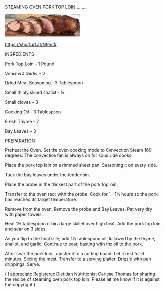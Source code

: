 STEAMING OVEN PORK TOP LOIN.........


![STEAMING OVEN PORK TOP LOIN](https://github.com/ywangnccu/ywang/blob/main/images/STEAM-OVEN-PORK-TOP-LOIN.jpg)

https://shorturl.at/N9hcN

INGREDIENTS

Pork Top Loin – 1 Pound

Smashed Garlic – 3

Dried Meat Seasoning – 3 Tablespoon

Small thinly sliced shallot - ½

Small cloves – 3

Cooking Oil - 3 Tablespoon

Fresh Thyme - 7

Bay Leaves – 3 


PREPARATION

Preheat the Oven. Set the oven cooking mode to Convection Steam 160 degrees. The convection fan is always on for sous vide cooks.

Place the pork top loin on a rimmed sheet pan. Seasoning it on every side.

Tuck the bay leaves under the tenderloin.

Place the probe in the thickest part of the pork top loin.

Transfer to the oven rack with the probe. Cook for 1 - 1½ hours so the pork has reached its target temperature.

Remove from the oven. Remove the probe and Bay Leaves. Pat very dry with paper towels.

Heat 1½ tablespoon oil in a large skillet over high heat. Add the pork top loin and sear on 3 sides.

As you flip to the final side, add 1½ tablespoon oil, followed by the thyme, shallot, and garlic. Continue to sear, basting with the oil to the pork.

After sear the pork loin, transfer it to a cutting board. Let it rest for 6 minutes. Slicing the meat. Transfer to a serving platter. Drizzle with pan drippings. Serve.


 ( I appreciate Registered Dietitian Nutritionist Carlene Thomas for sharing the recipe of steaming oven pork top loin. Please let me know if it is against the copyright.)

